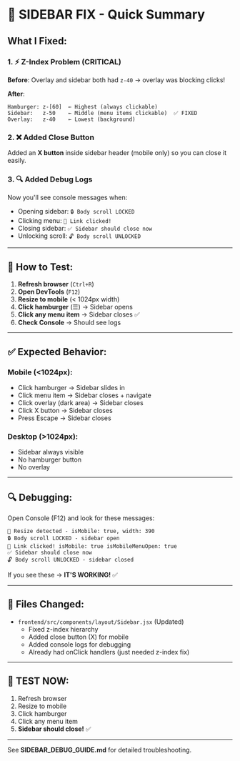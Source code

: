 # 🎯 SIDEBAR FIX - Quick Summary

## What I Fixed:

### 1. ⚡ Z-Index Problem (CRITICAL)
**Before**: Overlay and sidebar both had `z-40` → overlay was blocking clicks!

**After**:
```
Hamburger: z-[60]  ← Highest (always clickable)
Sidebar:   z-50    ← Middle (menu items clickable)  ✅ FIXED
Overlay:   z-40    ← Lowest (background)
```

### 2. ❌ Added Close Button
Added an **X button** inside sidebar header (mobile only) so you can close it easily.

### 3. 🔍 Added Debug Logs
Now you'll see console messages when:
- Opening sidebar: `🔒 Body scroll LOCKED`
- Clicking menu: `🔗 Link clicked!`
- Closing sidebar: `✅ Sidebar should close now`
- Unlocking scroll: `🔓 Body scroll UNLOCKED`

---

## 🧪 How to Test:

1. **Refresh browser** (`Ctrl+R`)
2. **Open DevTools** (`F12`)
3. **Resize to mobile** (< 1024px width)
4. **Click hamburger** (☰) → Sidebar opens
5. **Click any menu item** → Sidebar closes ✅
6. **Check Console** → Should see logs

---

## ✅ Expected Behavior:

### Mobile (<1024px):
- Click hamburger → Sidebar slides in
- Click menu item → Sidebar closes + navigate
- Click overlay (dark area) → Sidebar closes
- Click X button → Sidebar closes
- Press Escape → Sidebar closes

### Desktop (>1024px):
- Sidebar always visible
- No hamburger button
- No overlay

---

## 🔍 Debugging:

Open Console (F12) and look for these messages:

```
📱 Resize detected - isMobile: true, width: 390
🔒 Body scroll LOCKED - sidebar open
🔗 Link clicked! isMobile: true isMobileMenuOpen: true
✅ Sidebar should close now
🔓 Body scroll UNLOCKED - sidebar closed
```

If you see these → **IT'S WORKING!** ✅

---

## 📁 Files Changed:

- `frontend/src/components/layout/Sidebar.jsx` (Updated)
  - Fixed z-index hierarchy
  - Added close button (X) for mobile
  - Added console logs for debugging
  - Already had onClick handlers (just needed z-index fix)

---

## 🚀 TEST NOW:

1. Refresh browser
2. Resize to mobile
3. Click hamburger
4. Click any menu item
5. **Sidebar should close!** ✅

---

See **SIDEBAR_DEBUG_GUIDE.md** for detailed troubleshooting.
